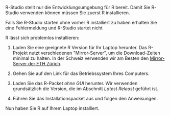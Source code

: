 R-Studio stellt nur die Entwicklungsumgebung für R bereit. Damit Sie R-Studio verwenden können müssen Sie zuerst R installieren. 

<p class="alert alert-danger">Falls Sie R-Studio starten ohne vorher R installiert zu haben erhalten Sie eine Fehlermeldung und R-Studio startet nicht</p>

R lässt sich problemlos installieren: 

1. Laden Sie eine geeignete R Version für Ihr Laptop herunter. Das R-Projekt nutzt verschiedenen "Mirror-Server", um die Download-Zeiten minimal zu halten. In der Schweiz verwenden wir am Besten den [Mirror-Server der ETH Zürich](https://stat.ethz.ch/CRAN/). 

2. Gehen Sie auf den Link für das Betriebssystem Ihres Computers. 

3. Laden Sie das R-Packet *ohne GUI* herunter. Wir verwenden grundsätzlich die Version, die im Abschnitt *Latest Releast* geführt ist. 

4. Führen Sie das Installationspacket aus und folgen den Anweisungen. 

Nun haben Sie R auf Ihrem Laptop installiert. 